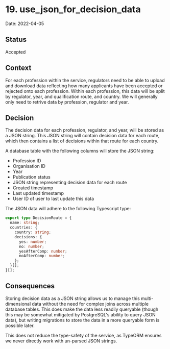 # 19. use_json_for_decision_data

Date: 2022-04-05

## Status

Accepted

## Context

For each profession within the service, regulators need to be able to upload
and download data reflecting how many applicants have been accepted or
rejected onto each profession. Within each profession, this data will be
split by regulator, year, and qualification route, and country. We will
generally only need to retrive data by profession, regulator and year.

## Decision

The decision data for each profession, regulator, and year, will be stored as
a JSON string. This JSON string will contain decision data for each route,
which then contains a list of decisions within that route for each country.

A database table with the following columns will store the JSON string:

- Profession ID
- Organisation ID
- Year
- Publication status
- JSON string representing decision data for each route
- Created timestamp
- Last updated timestamp
- User ID of user to last update this data

The JSON data will adhere to the following Typescript type:

```typescript
export type DecisionRoute = {
  name: string;
  countries: {
    country: string;
    decisions: {
      yes: number;
      no: number;
      yesAfterComp: number;
      noAfterComp: number;
    };
  }[];
}[];
```

## Consequences

Storing decision data as a JSON string allows us to manage this
multi-dimensional data without the need for complex joins across multiple
database tables. This does make the data less readily queryable (though this
may be somewhat mitigated by PostgreSQL's ability to query JSON data), but
writing migrations to store the data in a more queryable form is possible
later.

This does not reduce the type-safety of the service, as TypeORM ensures we
never directly work with un-parsed JSON strings.
